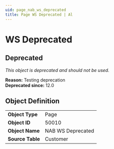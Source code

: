 ```yaml
---
uid: page_nab_ws_deprecated
title: Page WS Deprecated | Al
---
```

# WS Deprecated

## <a name="deprecated"></a>Deprecated

*This object is deprecated and should not be used.*

**Reason:** Testing deprecation  
**Deprecated since:** 12.0

## Object Definition

<table>
<tr><td><b>Object Type</b></td><td>Page</td></tr>
<tr><td><b>Object ID</b></td><td>50010</td></tr>
<tr><td><b>Object Name</b></td><td>NAB WS Deprecated</td></tr>
<tr><td><b>Source Table</b></td><td>Customer</td></tr>
</table>
